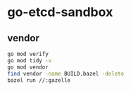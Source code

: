 # go-etcd-sandbox

## vendor

```sh
go mod verify
go mod tidy -v
go mod vendor
find vendor -name BUILD.bazel -delete
bazel run //:gazelle
```
